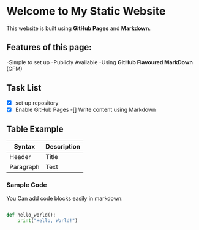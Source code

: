 # Welcome to My Static Website

This website is built using **GitHub Pages** and **Markdown**.

## Features of this page:

-Simple to set up
-Publicly Available
-Using **GitHub Flavoured MarkDown** (GFM)

## Task List

-[x] set up repository
-[x] Enable GitHub Pages
-[] Write content using Markdown

## Table Example

| Syntax    |   Description     |
|-----------|-------------------|
| Header    |   Title           |
| Paragraph |   Text            |




### Sample Code

You Can add code blocks easily in markdown:


```python

def hello_world():
    print("Hello, World!")


